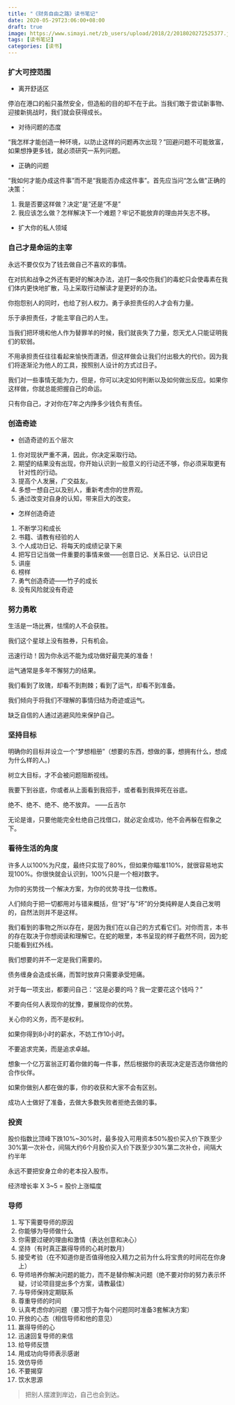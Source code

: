 ```yaml
---
title: "《财务自由之路》读书笔记"
date: 2020-05-29T23:06:00+08:00
draft: true
image: https://www.simayi.net/zb_users/upload/2018/2/2018020272525377.jpg
tags: [读书笔记]
categories: [读书]
---
```


### 扩大可控范围
- 离开舒适区

停泊在港口的船只虽然安全，但造船的目的却不在于此。当我们敢于尝试新事物、迎接新挑战时，我们就会获得成长。

- 对待问题的态度

“我怎样才能创造一种环境，以防止这样的问题再次出现？”回避问题不可能致富，如果想挣更多钱，就必须研究一系列问题。

- 正确的问题

“我如何才能办成这件事”而不是“我能否办成这件事”。首先应当问“怎么做"正确的决策：

1. 我是否要这样做？决定“是”还是“不是”
2. 我应该怎么做？怎样解决下一个难题？牢记不能放弃的理由并矢志不移。

- 扩大你的私人领域

### 自己才是命运的主宰

永远不要仅仅为了钱去做自己不喜欢的事情。

在对抗和战争之外还有更好的解决办法，追打一条咬伤我们的毒蛇只会使毒素在我们体内更快地扩散，马上采取行动解读才是更好的办法。

你抱怨别人的同时，也给了别人权力。勇于承担责任的人才会有力量。

乐于承担责任，才能主宰自己的人生。

当我们把环境和他人作为替罪羊的时候，我们就丧失了力量，怨天尤人只能证明我们的软弱。

不用承担责任往往看起来愉快而潇洒，但这样做会让我们付出极大的代价。因为我们将逐渐沦为他人的工具，按照别人设计的方式过日子。

我们对一些事情无能为力，但是，你可以决定如何判断以及如何做出反应。如果你这样做，你就总能把握自己的命运。

只有你自己，才对你在7年之内挣多少钱负有责任。

### 创造奇迹

- 创造奇迹的五个层次

1. 你对现状严重不满，因此，你决定采取行动。
2. 期望的结果没有出现，你开始认识到一般意义的行动还不够，你必须采取更有针对性的行动。
3. 提高个人发展，广交益友。
4. 多想一想自己以及别人，重新考虑你的世界观。
5. 通过改变对自身的认知，带来巨大的改变。

- 怎样创造奇迹

1. 不断学习和成长
2. 书籍、请教有经验的人
3. 个人成功日记、将每天的成绩记录下来
4. 把写日记当做一件重要的事情来做——创意日记、关系日记、认识日记
5. 讲座
6. 榜样
7. 勇气创造奇迹——竹子的成长
8. 没有风险就没有奇迹

### 努力勇敢

生活是一场比赛，怯懦的人不会获胜。

我们这个星球上没有胜券，只有机会。

迅速行动！因为你永远不能为成功做好最完美的准备！

运气通常是多年不懈努力的结果。

我们看到了玫瑰，却看不到荆棘；看到了运气，却看不到准备。

我们倾向于将我们不理解的事情归结为奇迹或运气。

缺乏自信的人通过逃避风险来保护自己。

### 坚持目标

明确你的目标并设立一个“梦想相册”（想要的东西，想做的事，想拥有什么，想成为什么样的人。)

树立大目标，才不会被问题阻断视线。

我要下到谷底，你或者从上面看到我招手，或者看到我摔死在谷底。

绝不、绝不、绝不、绝不放弃。          ——丘吉尔

无论是谁，只要他能完全杜绝自己找借口，就必定会成功，他不会再躲在假象之下。

### 看待生活的角度

许多人以100%为尺度，最终只实现了80%，但如果你瞄准110%，就很容易地实现100%。你很快就会认识到，100%只是一个相对数字。

为你的劣势找一个解决方案，为你的优势寻找一位教练。

人们倾向于把一切都用对与错来概括，但“好”与"坏”的分类纯粹是人类自己发明的，自然法则并不是这样。

我们看到的事物之所以存在，是因为我们在以自己的方式看它们。对你而言，本书的存在取决于你想阅读和理解它。在蛇的眼里，本书呈现的样子截然不同，因为蛇只能看到红外线。

我们想要的并不一定是我们需要的。

债务缠身会造成长痛，而暂时放弃只需要承受短痛。

对于每一项支出，都要问自己：“这是必要的吗？我一定要花这个钱吗？”

不要向任何人表现你的犹豫，要展现你的优势。

关心你的义务，而不是权利。

如果你得到8小时的薪水，不妨工作10小时。

不要追求完美，而是追求卓越。

想象一个亿万富翁正盯着你做的每一件事，然后根据你的表现决定是否选你做他的合作伙伴。

如果你做别人都在做的事，你的收获和大家不会有区别。

成功人士做好了准备，去做大多数失败者拒绝去做的事。

### 投资

股价指数比顶峰下跌10%~30%时，最多投入可用资本50%股价买入价下跌至少30%第一次补仓，间隔大约6个月股价买入价下跌至少30%第二次补仓，间隔大约半年

永远不要把安身立命的老本投入股市。

经济增长率 X 3~5 = 股价上涨幅度

### 导师

1. 写下需要导师的原因
2. 你能够为导师做什么
3. 你需要过硬的理由和激情（表达创意和决心）
4. 坚持（有时真正赢得导师的心耗时数月）
5. 接受考验（在不知道你是否值得他投入精力之前为什么将宝贵的时间花在你身上）
6. 导师培养你解决问题的能力，而不是替你解决问题（绝不要对你的努力表示怀疑，讨论项目提出多个方案，请教最佳）
7. 与导师保持定期联系
8. 尊重导师的时间
9. 认真考虑你的问题（要习惯于为每个问题同时准备3套解决方案）
10. 开放的心态（相信导师和他的意见）
11. 赢得导师的心
12. 迅速回复导师的来信
13. 给导师反馈
14. 用成功向导师表示感谢
15. 效仿导师
16. 不要揭穿
17. 饮水思源

> 把别人摆渡到岸边，自己也会到达。

